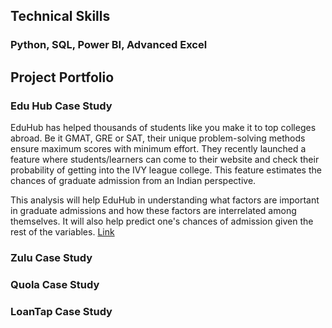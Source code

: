 ## Technical Skills 
### Python, SQL, Power BI, Advanced Excel

## Project Portfolio

### Edu Hub Case Study
EduHub has helped thousands of students like you make it to top colleges abroad. Be it GMAT, GRE or SAT, their unique problem-solving methods ensure maximum scores with minimum effort. They recently launched a feature where students/learners can come to their website and check their probability of getting into the IVY league college. This feature estimates the chances of graduate admission from an Indian perspective.

This analysis will help EduHub in understanding what factors are important in graduate admissions and how these factors are interrelated among themselves. It will also help predict one's chances of admission given the rest of the variables.
[Link](https://github.com/ShawhinT/example-portfolio/blob/main/_config.yml)

### Zulu Case Study 

### Quola Case Study

### LoanTap Case Study
